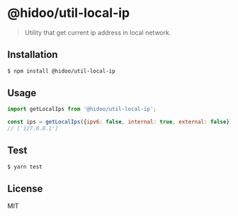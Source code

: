 # @hidoo/util-local-ip

> Utility that get current ip address in local network.

## Installation

```sh
$ npm install @hidoo/util-local-ip
```

## Usage

```js
import getLocalIps from '@hidoo/util-local-ip';

const ips = getLocalIps({ipv6: false, internal: true, external: false});
// ['127.0.0.1']
```

## Test

```sh
$ yarn test
```

## License

MIT
